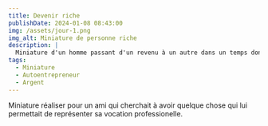 ```yaml
---
title: Devenir riche
publishDate: 2024-01-08 08:43:00
img: /assets/jour-1.png
img_alt: Miniature de personne riche
description: |
  Miniature d'un homme passant d'un revenu à un autre dans un temps donné.
tags:
  - Miniature 
  - Autoentrepreneur
  - Argent
---
```


 Miniature réaliser pour un ami qui cherchait à avoir quelque chose qui lui permettait de représenter sa vocation professionelle.


